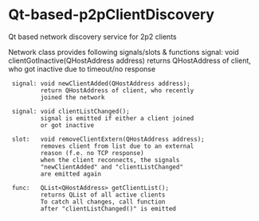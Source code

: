 # Qt-based-p2pClientDiscovery
Qt based network discovery service for 2p2 clients


Network class provides following signals/slots & functions
     signal: void clientGotInactive(QHostAddress address)
             returns QHostAddress of client, who got
             inactive due to timeout/no response
    
     signal: void newClientAdded(QHostAddress address);
             return QHostAddress of client, who recently
             joined the network
    
     signal: void clientListChanged();
             signal is emitted if either a client joined
             or got inactive
    
     slot:   void removeClientExtern(QHostAddress address);
             removes client from list due to an external
             reason (f.e. no TCP response)
             when the client reconnects, the signals
             "newClientAdded" and "clientListChanged"
             are emitted again
    
     func:   QList<QHostAddress> getClientList();
             returns QList of all active clients
             To catch all changes, call function
             after "clientListChanged()" is emitted
    
